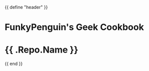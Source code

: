{{ define "header" }}
# FunkyPenguin's Geek Cookbook

# {{ .Repo.Name }}

<!--
psst. if your reading this sponsor me on github :)
https://github.com/sponsors/hexf
-->

{{ end }}